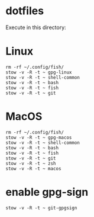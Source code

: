 # dotfiles

Execute in this directory:

# Linux

```shell
rm -rf ~/.config/fish/
stow -v -R -t ~ gpg-linux
stow -v -R -t ~ shell-common
stow -v -R -t ~ bash
stow -v -R -t ~ fish
stow -v -R -t ~ git
```

# MacOS

```shell
rm -rf ~/.config/fish/
stow -v -R -t ~ gpg-macos
stow -v -R -t ~ shell-common
stow -v -R -t ~ bash
stow -v -R -t ~ fish
stow -v -R -t ~ git
stow -v -R -t ~ zsh
stow -v -R -t ~ macos
```

# enable gpg-sign

```shell
stow -v -R -t ~ git-gpgsign
```
